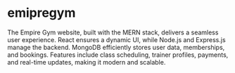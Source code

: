 # emipregym
The Empire Gym website, built with the MERN stack, delivers a seamless user experience. React ensures a dynamic UI, while Node.js and Express.js manage the backend. MongoDB efficiently stores user data, memberships, and bookings. Features include class scheduling, trainer profiles, payments, and real-time updates, making it modern and scalable.
